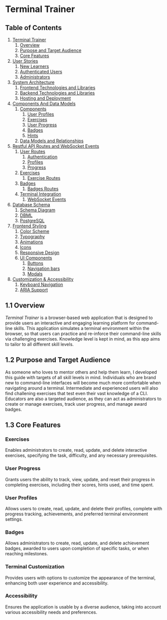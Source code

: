 # Terminal Trainer

## Table of Contents

1. [Terminal Trainer](./README.md)  
    1. [Overview](#11-overview)  
    2. [Purpose and Target Audience](#12-purpose-and-target-audience)  
    3. [Core Features](#13-core-features)
2. [User Stories](./documentation/User_Stories.md#2-user-stories)  
    1. [New Learners](./documentation/User_Stories.md/#21-new-learners-unauthenticated-users)  
    2. [Authenticated Users](./documentation/User_Stories.md/#22-authenticated-users)  
    3. [Administrators](./documentation/User_Stories.md/#23-administrators)  
3. [System Architecture](./documentation/System_Architecture.md)  
    1. [Frontend Technologies and Libraries](./documentation/System_Architecture.md#31-frontend-technologies-and-libraries)  
    2. [Backend Technologies and Libraries](./documentation/System_Architecture.md#32-backend-technologies-and-libraries)  
    3. [Hosting and Deployment](./documentation/System_Architecture.md#33-hosting-and-deployment)  
4. [Components And Data Models](./documentation/Components_And_Data_Models.md)  
    1. [Components](./documentation/Components_And_Data_Models.md#41-components)  
        1. [User Profiles](./documentation/Components_And_Data_Models.md#411-user-profiles)  
        2. [Exercises](./documentation/Components_And_Data_Models.md#412-exercises)  
        3. [User Progress](./documentation/Components_And_Data_Models.md#413-user-progress)  
        4. [Badges](./documentation/Components_And_Data_Models.md#414-badges)  
        5. [Hints](./documentation/Components_And_Data_Models.md#415-hints)
    2. [Data Models and Relationships](./documentation/Components_And_Data_Models.md#42-data-models-and-relationships)  
5. [Restful API Routes and WebSocket Events](./documentation/Restful_Routes_WebSocket_Events.md)  
    1. [User Routes](./documentation/Restful_Routes_WebSocket_Events.md#51-user-routes)  
        1. [Authentication](./documentation/Restful_Routes_WebSocket_Events.md#511-authentication)  
        2. [Profiles](./documentation/Restful_Routes_WebSocket_Events.md#512-profiles)  
        3. [Progress](./documentation/Restful_Routes_WebSocket_Events.md#513-progress)  
    2. [Exercises](./documentation/Restful_Routes_WebSocket_Events.md#52-exercises)  
        1. [Exercise Routes](./documentation/Restful_Routes_WebSocket_Events.md#521-exercise-routes)  
    3. [Badges](./documentation/Restful_Routes_WebSocket_Events.md#53-badges)  
        1. [Badges Routes](./documentation/Restful_Routes_WebSocket_Events.md#531-badges-routes)  
    4. [Terminal Integration](./documentation/Restful_Routes_WebSocket_Events.md#54-terminal-integration)  
        1. [WebSocket Events](./documentation/Restful_Routes_WebSocket_Events.md#541-websocket-events)  
6. [Database Schema](./documentation/Database_Schema.md)  
    1. [Schema Diagram](./documentation/Database_Schema.md#61-schema-diagram)  
    2. [DBML](./documentation/Database_Schema.md#62-dbml)  
    3. [PostgreSQL](./documentation/Database_Schema.md#63-postgresql)
7. [Frontend Styling](./documentation/Frontend_Styling.md)
    1. [Color Scheme](./documentation/Frontend_Styling.md#71-color-scheme)
    2. [Typography](./documentation/Frontend_Styling.md#72-typography)
    3. [Animations](./documentation/Frontend_Styling.md#73-animations)
    4. [Icons](./documentation/Frontend_Styling.md#74-icons)
    5. [Responsive Design](./documentation/Frontend_Styling.md#75-responsive-design)
    6. [UI Components](./documentation/Frontend_Styling.md#76-ui-components)
        1. [Buttons](./documentation/Frontend_Styling.md#761-buttons)
        2. [Navigation bars](./documentation/Frontend_Styling.md#762-navigation-bars)
        3. [Modals](./documentation/Frontend_Styling.md#763-modals)
8. [Customization & Accessibility](./documentation/Accessibility.md)
    1. [Keyboard Navigation](./documentation/Accessibility.md#81-keyboard-navigation)
    2. [ARIA Support](./documentation/Accessibility.md#82-aria-support)

## 1.1 Overview

*Terminal Trainer* is a browser-based web application that is designed to provide users an interactive and engaging learning platform for command-line skills. This application simulates a terminal environment within the browser, so that users can practice and re-inforce their command-line skills via challenging exercises. Knowledge level is kept in mind, as this app aims to tailor to all different skill levels.

## 1.2 Purpose and Target Audience

As someone who loves to mentor others and help them learn, I developed this guide with targets of all skill levels in mind. Individuals who are brand new to command-line interfaces will become much more comfortable when navigating around a terminal. Intermediate and experienced users will also find challening exercises that test even their vast knowledge of a CLI. Educators are also a targeted audience, as they can act as administrators to create or manage exercises, track user progress, and manage award badges.

## 1.3 Core Features

### Exercises

Enables administrators to create, read, update, and delete interactive exercises, specifying the task, difficulty, and any necessary prerequisites.

### User Progress

Grants users the ability to track, view, update, and reset their progress in completing exercises, including their scores, hints used, and time spent.

### User Profiles

Allows users to create, read, update, and delete their profiles, complete with progress tracking, achievements, and preferred terminal environment settings.

### Badges

Allows administrators to create, read, update, and delete achievement badges, awarded to users upon completion of specific tasks, or when reaching milestones.

### Terminal Customization

Provides users with options to customize the appearance of the terminal, enhancing both user experience and accessibility.

### Accessibility

Ensures the application is usable by a diverse audience, taking into account various accessibility needs and preferences.
